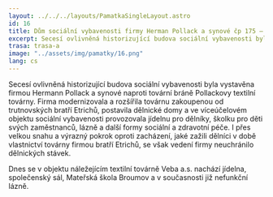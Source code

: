 ```yaml
---
layout: ../../../layouts/PamatkaSingleLayout.astro
id: 16
title: Dům sociální vybavenosti firmy Herman Pollack a synové čp 175 – dnes jídelna a MŠ Přadlácká
excerpt: Secesí ovlivněná historizující budova sociální vybavenosti byla vystavěna firmou Hermann Pollack a synové naproti tovární bráně Pollackovy textilní továrny. Firma modernizovala a rozšířila továrnu zakoupenou od trutnovských bratří Etrichů, postavila dělnické domy a ve víceúčelovém objektu sociální vybavenosti provozovala jídelnu pro dělníky, školku pro děti svých zaměstnanců, lázně a další formy sociální a zdravotní péče.
trasa: trasa-a
image: "../assets/img/pamatky/16.png"
lang: cs
---
```


Secesí ovlivněná historizující budova sociální vybavenosti byla vystavěna firmou Hermann Pollack a synové naproti tovární bráně Pollackovy textilní továrny. Firma modernizovala a rozšířila továrnu zakoupenou od trutnovských bratří Etrichů, postavila dělnické domy a ve víceúčelovém objektu sociální vybavenosti provozovala jídelnu pro dělníky, školku pro děti svých zaměstnanců, lázně a další formy sociální a zdravotní péče. I přes velkou snahu a výrazný pokrok oproti zacházení, jaké zažili dělníci v době vlastnictví továrny firmou bratří Etrichů, se však vedení firmy neuchránilo dělnických stávek.

Dnes se v objektu náležejícím textilní továrně Veba a.s. nachází jídelna, společenský sál, Mateřská škola Broumov a v současnosti již nefunkční lázně.
